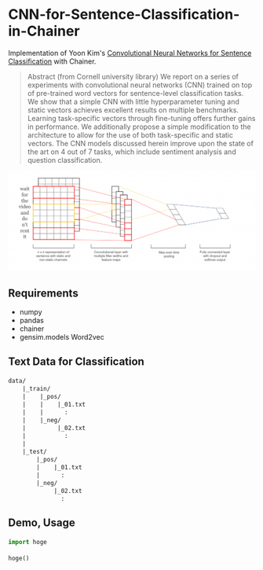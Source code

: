# CNN-for-Sentence-Classification-in-Chainer

Implementation of Yoon Kim's [Convolutional Neural Networks for Sentence Classification](https://arxiv.org/abs/1408.5882) with Chainer.

> Abstract (from Cornell university library)
>We report on a series of experiments with convolutional neural networks (CNN) trained on top of pre-trained word vectors for sentence-level classification tasks. We show that a simple CNN with little hyperparameter tuning and static vectors achieves excellent results on multiple benchmarks. Learning task-specific vectors through fine-tuning offers further gains in performance. We additionally propose a simple modification to the architecture to allow for the use of both task-specific and static vectors. The CNN models discussed herein improve upon the state of the art on 4 out of 7 tasks, which include sentiment analysis and question classification.

![](./src/structure.png)

## Requirements

- numpy
- pandas
- chainer
- gensim.models Word2vec

## Text Data for Classification

```
data/
    |_train/
    |    |_pos/
    |    |    |_01.txt
    |    |      :
    |    |_neg/
    |         |_02.txt
    |           :
    |
    |_test/
        |_pos/
        |    |_01.txt
        |      :
        |_neg/
             |_02.txt
               :
```

## Demo, Usage

```python
import hoge

hoge()
```
